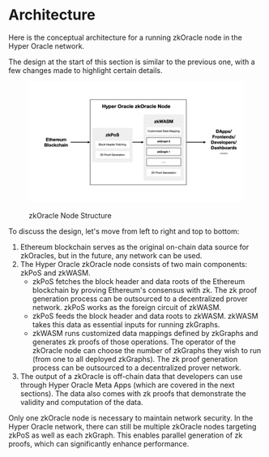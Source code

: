 # Architecture

Here is the conceptual architecture for a running zkOracle node in the Hyper Oracle network.

The design at the start of this section is similar to the previous one, with a few changes made to highlight certain details.

<figure><img src="../.gitbook/assets/截屏2023-02-20 上午2.58.21.png" alt=""><figcaption><p>zkOracle Node Structure</p></figcaption></figure>

To discuss the design, let's move from left to right and top to bottom:

1. Ethereum blockchain serves as the original on-chain data source for zkOracles, but in the future, any network can be used.
2. The Hyper Oracle zkOracle node consists of two main components: zkPoS and zkWASM.
   * zkPoS fetches the block header and data roots of the Ethereum blockchain by proving Ethereum's consensus with zk. The zk proof generation process can be outsourced to a decentralized prover network. zkPoS works as the foreign circuit of zkWASM.
   * zkPoS feeds the block header and data roots to zkWASM. zkWASM takes this data as essential inputs for running zkGraphs.
   * zkWASM runs customized data mappings defined by zkGraphs and generates zk proofs of those operations. The operator of the zkOracle node can choose the number of zkGraphs they wish to run (from one to all deployed zkGraphs). The zk proof generation process can be outsourced to a decentralized prover network.
3. The output of a zkOracle is off-chain data that developers can use through Hyper Oracle Meta Apps (which are covered in the next sections). The data also comes with zk proofs that demonstrate the validity and computation of the data.

Only one zkOracle node is necessary to maintain network security. In the Hyper Oracle network, there can still be multiple zkOracle nodes targeting zkPoS as well as each zkGraph. This enables parallel generation of zk proofs, which can significantly enhance performance.
